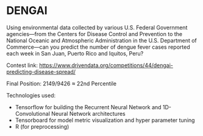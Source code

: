 # DENGAI
Using environmental data collected by various U.S. Federal Government agencies—from the Centers for Disease Control and Prevention to the National Oceanic and Atmospheric 
Administration in the U.S. Department of Commerce—can you predict the number of dengue fever cases reported each week in San Juan, Puerto Rico and Iquitos, Peru?

Contest link: https://www.drivendata.org/competitions/44/dengai-predicting-disease-spread/

Final Position: 2149/9426 ≈ 22nd Percentile

Technologies used: 
* Tensorflow for building the Recurrent Neural Network and 1D-Convolutional Neural Network architectures
* Tensorboard for model metric visualization and hyper parameter tuning
* R (for preprocessing)
